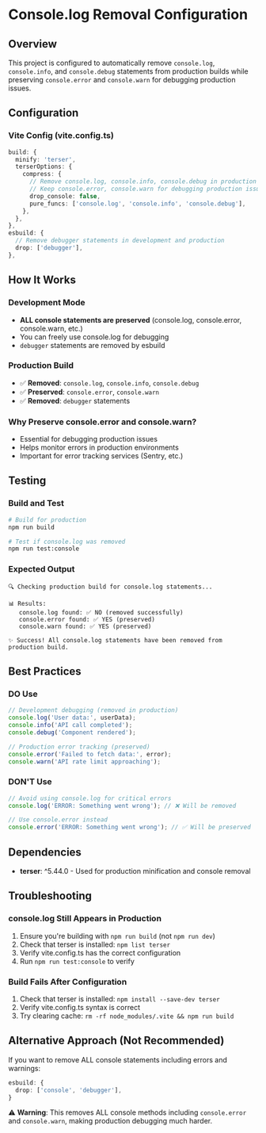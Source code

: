 # Console.log Removal Configuration

## Overview
This project is configured to automatically remove `console.log`, `console.info`, and `console.debug` statements from production builds while preserving `console.error` and `console.warn` for debugging production issues.

## Configuration

### Vite Config (vite.config.ts)
```typescript
build: {
  minify: 'terser',
  terserOptions: {
    compress: {
      // Remove console.log, console.info, console.debug in production
      // Keep console.error, console.warn for debugging production issues
      drop_console: false,
      pure_funcs: ['console.log', 'console.info', 'console.debug'],
    },
  },
},
esbuild: {
  // Remove debugger statements in development and production
  drop: ['debugger'],
},
```

## How It Works

### Development Mode
- **ALL console statements are preserved** (console.log, console.error, console.warn, etc.)
- You can freely use console.log for debugging
- `debugger` statements are removed by esbuild

### Production Build
- ✅ **Removed**: `console.log`, `console.info`, `console.debug`
- ✅ **Preserved**: `console.error`, `console.warn`
- ✅ **Removed**: `debugger` statements

### Why Preserve console.error and console.warn?
- Essential for debugging production issues
- Helps monitor errors in production environments
- Important for error tracking services (Sentry, etc.)

## Testing

### Build and Test
```bash
# Build for production
npm run build

# Test if console.log was removed
npm run test:console
```

### Expected Output
```
🔍 Checking production build for console.log statements...

📊 Results:
   console.log found: ✅ NO (removed successfully)
   console.error found: ✅ YES (preserved)
   console.warn found: ✅ YES (preserved)

✨ Success! All console.log statements have been removed from production build.
```

## Best Practices

### DO Use
```typescript
// Development debugging (removed in production)
console.log('User data:', userData);
console.info('API call completed');
console.debug('Component rendered');

// Production error tracking (preserved)
console.error('Failed to fetch data:', error);
console.warn('API rate limit approaching');
```

### DON'T Use
```typescript
// Avoid using console.log for critical errors
console.log('ERROR: Something went wrong'); // ❌ Will be removed

// Use console.error instead
console.error('ERROR: Something went wrong'); // ✅ Will be preserved
```

## Dependencies

- **terser**: ^5.44.0 - Used for production minification and console removal

## Troubleshooting

### console.log Still Appears in Production
1. Ensure you're building with `npm run build` (not `npm run dev`)
2. Check that terser is installed: `npm list terser`
3. Verify vite.config.ts has the correct configuration
4. Run `npm run test:console` to verify

### Build Fails After Configuration
1. Check that terser is installed: `npm install --save-dev terser`
2. Verify vite.config.ts syntax is correct
3. Try clearing cache: `rm -rf node_modules/.vite && npm run build`

## Alternative Approach (Not Recommended)

If you want to remove ALL console statements including errors and warnings:

```typescript
esbuild: {
  drop: ['console', 'debugger'],
}
```

⚠️ **Warning**: This removes ALL console methods including `console.error` and `console.warn`, making production debugging much harder.
